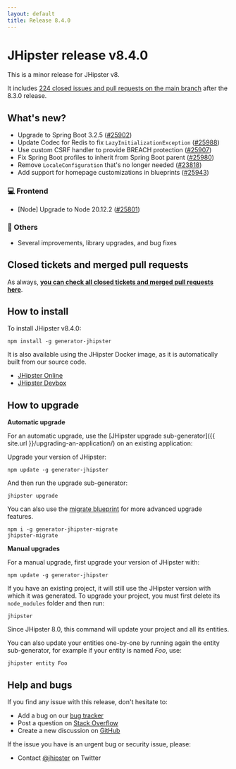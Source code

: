 ```yaml
---
layout: default
title: Release 8.4.0
---
```


# JHipster release v8.4.0

This is a minor release for JHipster v8. 

It includes [224 closed issues and pull requests on the main branch](https://github.com/jhipster/generator-jhipster/issues?q=is:closed+milestone:8.4.0) after the 8.3.0 release.

## What's new?

- Upgrade to Spring Boot 3.2.5 ([#25902](https://github.com/jhipster/generator-jhipster/pull/25902))
- Update Codec for Redis to fix `LazyInitializationException` ([#25988](https://github.com/jhipster/generator-jhipster/pull/25988))
- Use custom CSRF handler to provide BREACH protection ([#25907](https://github.com/jhipster/generator-jhipster/pull/25907))
- Fix Spring Boot profiles to inherit from Spring Boot parent ([#25980](https://github.com/jhipster/generator-jhipster/pull/25980))
- Remove `LocaleConfiguration` that's no longer needed ([#23818](https://github.com/jhipster/generator-jhipster/pull/23818))
- Add support for homepage customizations in blueprints ([#25943](https://github.com/jhipster/generator-jhipster/pull/25943))

### :computer: Frontend

- [Node] Upgrade to Node 20.12.2 ([#25801](https://github.com/jhipster/generator-jhipster/pull/25801))

### :scroll: Others

- Several improvements, library upgrades, and bug fixes

## Closed tickets and merged pull requests

As always, **[you can check all closed tickets and merged pull requests here](https://github.com/jhipster/generator-jhipster/issues?q=is:closed+milestone:8.4.0)**.

## How to install

To install JHipster v8.4.0:

    npm install -g generator-jhipster

It is also available using the JHipster Docker image, as it is automatically built from our source code.

- [JHipster Online](https://start.jhipster.tech)
- [JHipster Devbox](https://github.com/jhipster/jhipster-devbox)

## How to upgrade

**Automatic upgrade**

For an automatic upgrade, use the [JHipster upgrade sub-generator]({{ site.url }}/upgrading-an-application/) on an existing application:

Upgrade your version of JHipster:

```
npm update -g generator-jhipster
```

And then run the upgrade sub-generator:

```
jhipster upgrade
```

You can also use the [migrate blueprint](https://github.com/jhipster/generator-jhipster-migrate) for more advanced upgrade features. 

```
npm i -g generator-jhipster-migrate
jhipster-migrate
```

**Manual upgrades**

For a manual upgrade, first upgrade your version of JHipster with:

```
npm update -g generator-jhipster
```

If you have an existing project, it will still use the JHipster version with which it was generated.
To upgrade your project, you must first delete its `node_modules` folder and then run:

```
jhipster
```

Since JHipster 8.0, this command will update your project and all its entities. 

You can also update your entities one-by-one by running again the entity sub-generator, for example if your entity is named _Foo_, use:

```
jhipster entity Foo
```

## Help and bugs

If you find any issue with this release, don't hesitate to:

- Add a bug on our [bug tracker](https://github.com/jhipster/generator-jhipster/issues?state=open)
- Post a question on [Stack Overflow](http://stackoverflow.com/tags/jhipster/info)
- Create a new discussion on [GitHub](https://github.com/jhipster/generator-jhipster/discussions)

If the issue you have is an urgent bug or security issue, please:

- Contact [@jhipster](https://twitter.com/jhipster) on Twitter
